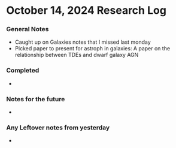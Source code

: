 # October 14, 2024 Research Log
### General Notes
* Caught up on Galaxies notes that I missed last monday
* Picked paper to present for astroph in galaxies: A paper on the relationship between TDEs and dwarf galaxy AGN

### Completed
* 

### Notes for the future
* 

### Any Leftover notes from yesterday
* 
